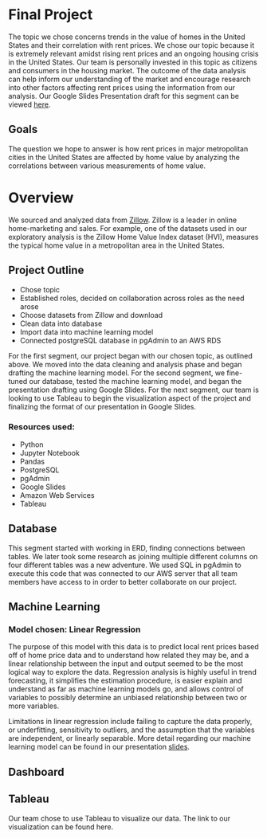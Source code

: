 # Final Project

The topic we chose concerns trends in the value of homes in the United States and their correlation with rent prices. We chose our topic because it is extremely relevant amidst rising rent prices and an ongoing housing crisis in the United States. Our team is personally invested in this topic as citizens and consumers in the housing market. The outcome of the data analysis can help inform our understanding of the market and encourage research into other factors affecting rent prices using the information from our analysis. Our Google Slides Presentation draft for this segment can be viewed [here](https://docs.google.com/presentation/d/1LMMaxSyZR0QWz_Q7Y-8rrCq-LdCCa8ve6mMGS32Ybpg/edit?usp=sharing). 

## Goals
The question we hope to answer is how rent prices in major metropolitan cities in the United States are affected by home value by analyzing the correlations between various measurements of home value.

# Overview
We sourced and analyzed data from [Zillow](https://www.zillow.com/research/data/). Zillow is a leader in online home-marketing and sales. For example, one of the datasets used in our exploratory analysis is the Zillow Home Value Index dataset (HVI), measures the typical home value in a metropolitan area in the United States.

## Project Outline
- Chose topic
- Established roles, decided on collaboration across roles as the need arose
- Choose datasets from Zillow and download
- Clean data into database
- Import data into machine learning model
- Connected postgreSQL database in pgAdmin to an AWS RDS 

For the first segment, our project began with our chosen topic, as outlined above. We moved into the data cleaning and analysis phase and began drafting the machine learning model. For the second segment, we fine-tuned our database, tested the machine learning model, and began the presentation drafting using Google Slides. For the next segment, our team is looking to use Tableau to begin the visualization aspect of the project and finalizing the format of our presentation in Google Slides. 

### Resources used: 
- Python 
- Jupyter Notebook
- Pandas
- PostgreSQL
- pgAdmin
- Google Slides
- Amazon Web Services
- Tableau

## Database
This segment started with working in ERD, finding connections between tables. We later took some research as joining multiple different columns on four different tables was a new adventure. We used SQL in pgAdmin to execute this code that was connected to our AWS server that all team members have access to in order to better collaborate on our project.

## Machine Learning
### Model chosen: Linear Regression

The purpose of this model with this data is to predict local rent prices based off of home price data and to understand how related they may be, and a linear relationship between the input and output seemed to be the most logical way to explore the data. Regression analysis is highly useful in trend forecasting, it simplifies the estimation procedure, is easier explain and understand as far as machine learning models go, and allows control of variables to possibly determine an unbiased relationship between two or more variables.

Limitations in linear regression include failing to capture the data properly, or underfitting, sensitivity to outliers, and the assumption that the variables are independent, or linearly separable. More detail regarding our machine learning model can be found in our presentation [slides](https://docs.google.com/presentation/d/1LMMaxSyZR0QWz_Q7Y-8rrCq-LdCCa8ve6mMGS32Ybpg/edit?usp=sharing).

## Dashboard
## Tableau
Our team chose to use Tableau to visualize our data. The link to our visualization can be found here. 
